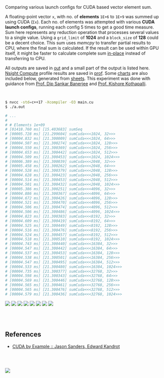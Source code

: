Comparing various launch configs for CUDA based vector element sum.

A floating-point vector `x`, with no. of **elements** `1E+6` to `1E+9` was
summed up using CUDA (`Σx`). Each no. of elements was attempted with
various **CUDA launch configs**, running each config 5 times to get a good
time measure. Sum here represents any reduction operation that processes
several values to a single value. Using a `grid_limit` of **1024** and a
`block_size` of **128** could be a decent choice. This sum uses *memcpy*
to transfer partial results to CPU, where the final sum is calculated. If
the result can be used within GPU itself, it might be faster to calculate
complete sum [in-place] instead of transferring to CPU.

All outputs are saved in [out](out/) and a small part of the output is listed
here. [Nsight Compute] profile results are saved in [prof](prof/). Some [charts]
are also included below, generated from [sheets]. This experiment was done with
guidance from [Prof. Dip Sankar Banerjee] and [Prof. Kishore Kothapalli].

<br>

```bash
$ nvcc -std=c++17 -Xcompiler -O3 main.cu
$ ./a.out

# ...
#
# # Elements 1e+09
# [01418.760 ms] [15.403683] sumSeq
# [00005.728 ms] [21.299604] sumCuda<<<1024, 32>>>
# [00004.832 ms] [21.300009] sumCuda<<<1024, 64>>>
# [00004.507 ms] [21.300274] sumCuda<<<1024, 128>>>
# [00004.550 ms] [21.300369] sumCuda<<<1024, 256>>>
# [00004.653 ms] [21.300442] sumCuda<<<1024, 512>>>
# [00004.509 ms] [21.300453] sumCuda<<<1024, 1024>>>
# [00006.389 ms] [21.300039] sumCuda<<<2048, 32>>>
# [00005.458 ms] [21.300262] sumCuda<<<2048, 64>>>
# [00004.528 ms] [21.300379] sumCuda<<<2048, 128>>>
# [00004.628 ms] [21.300423] sumCuda<<<2048, 256>>>
# [00004.514 ms] [21.300453] sumCuda<<<2048, 512>>>
# [00004.501 ms] [21.300432] sumCuda<<<2048, 1024>>>
# [00005.386 ms] [21.300251] sumCuda<<<4096, 32>>>
# [00004.886 ms] [21.300367] sumCuda<<<4096, 64>>>
# [00004.672 ms] [21.300426] sumCuda<<<4096, 128>>>
# [00004.521 ms] [21.300470] sumCuda<<<4096, 256>>>
# [00004.506 ms] [21.300474] sumCuda<<<4096, 512>>>
# [00004.506 ms] [21.300486] sumCuda<<<4096, 1024>>>
# [00004.823 ms] [21.300383] sumCuda<<<8192, 32>>>
# [00004.609 ms] [21.300419] sumCuda<<<8192, 64>>>
# [00004.525 ms] [21.300449] sumCuda<<<8192, 128>>>
# [00004.516 ms] [21.300476] sumCuda<<<8192, 256>>>
# [00004.524 ms] [21.300457] sumCuda<<<8192, 512>>>
# [00004.518 ms] [21.300510] sumCuda<<<8192, 1024>>>
# [00004.743 ms] [21.300440] sumCuda<<<16384, 32>>>
# [00004.547 ms] [21.300442] sumCuda<<<16384, 64>>>
# [00004.537 ms] [21.300453] sumCuda<<<16384, 128>>>
# [00004.538 ms] [21.300501] sumCuda<<<16384, 256>>>
# [00004.547 ms] [21.300495] sumCuda<<<16384, 512>>>
# [00004.533 ms] [21.300480] sumCuda<<<16384, 1024>>>
# [00004.735 ms] [21.300377] sumCuda<<<32768, 32>>>
# [00004.598 ms] [21.300343] sumCuda<<<32768, 64>>>
# [00004.569 ms] [21.300446] sumCuda<<<32768, 128>>>
# [00004.565 ms] [21.300461] sumCuda<<<32768, 256>>>
# [00004.565 ms] [21.300476] sumCuda<<<32768, 512>>>
# [00004.579 ms] [21.300436] sumCuda<<<32768, 1024>>>
```

[![](https://i.imgur.com/EseR7Oa.gif)][sheets]
[![](https://i.imgur.com/8TCXC0q.gif)][sheets]
[![](https://i.imgur.com/AmQEavQ.gif)][sheets]
[![](https://i.imgur.com/U9YlVC4.gif)][sheets]
[![](https://i.imgur.com/ZLqcgXy.gif)][sheets]
[![](https://i.imgur.com/HOx7ppf.gif)][sheets]
[![](https://i.imgur.com/OU4iUc5.gif)][sheets]
[![](https://i.imgur.com/yDIzLIW.gif)][sheets]

<br>
<br>


## References

- [CUDA by Example :: Jason Sanders, Edward Kandrot](https://www.slideshare.net/SubhajitSahu/cuda-by-example-notes)

<br>
<br>

[![](https://i.imgur.com/SrEEKD5.png)](https://www.youtube.com/watch?v=vTdodyhhjww)

[Prof. Dip Sankar Banerjee]: https://sites.google.com/site/dipsankarban/
[Prof. Kishore Kothapalli]: https://cstar.iiit.ac.in/~kkishore/
[Nsight Compute]: https://developer.nvidia.com/nsight-compute
[in-place]: https://github.com/puzzlef/sum-cuda-inplace-adjust-launch
[charts]: https://photos.app.goo.gl/Jytw1qgSFPoTrL1FA
[sheets]: https://docs.google.com/spreadsheets/d/1jNNg43h19DUNwdwQVkOsLe5Dq-f_MfIbzaGG1pai4SU/edit?usp=sharing
